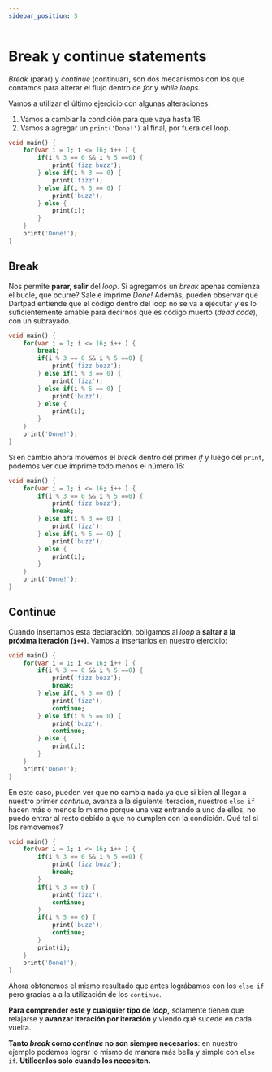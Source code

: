 ```yaml
---
sidebar_position: 5
---
```


# Break y continue statements

_Break_ (parar) y _continue_ (continuar), son dos mecanismos con los que contamos para alterar el flujo dentro de _for_ y _while_ _loops_.

Vamos a utilizar el último ejercicio con algunas alteraciones:

1. Vamos a cambiar la condición para que vaya hasta 16.
2. Vamos a agregar un `print('Done!')` al final, por fuera del loop.

```dart
void main() {
    for(var i = 1; i <= 16; i++ ) {
        if(i % 3 == 0 && i % 5 ==0) {
            print('fizz buzz');
        } else if(i % 3 == 0) {
            print('fizz');
        } else if(i % 5 == 0) {
            print('buzz');
        } else {
            print(i);
        }
    }
    print('Done!');
}
```

## Break

Nos permite __parar, salir__ del _loop_. Si agregamos un _break_ apenas comienza el bucle, qué ocurre? Sale e imprime _Done!_ Además, pueden observar que Dartpad entiende que el código dentro del loop no se va a ejecutar y es lo suficientemente amable para decirnos que es código muerto (_dead code_), con un subrayado.

```dart
void main() {
    for(var i = 1; i <= 16; i++ ) {
        break;
        if(i % 3 == 0 && i % 5 ==0) {
            print('fizz buzz');
        } else if(i % 3 == 0) {
            print('fizz');
        } else if(i % 5 == 0) {
            print('buzz');
        } else {
            print(i);
        }
    }
    print('Done!');
}
```

Si en cambio ahora movemos el _break_ dentro del primer _if_ y luego del `print`, podemos ver que imprime todo menos el número 16:

```dart
void main() {
    for(var i = 1; i <= 16; i++ ) {
        if(i % 3 == 0 && i % 5 ==0) {
            print('fizz buzz');
            break;
        } else if(i % 3 == 0) {
            print('fizz');
        } else if(i % 5 == 0) {
            print('buzz');
        } else {
            print(i);
        }
    }
    print('Done!');
}
```

## Continue

Cuando insertamos esta declaración, obligamos al _loop_ a __saltar a la próxima iteración (`i++`)__. Vamos a insertarlos en nuestro ejercicio:

```dart
void main() {
    for(var i = 1; i <= 16; i++ ) {
        if(i % 3 == 0 && i % 5 ==0) {
            print('fizz buzz');
            break;
        } else if(i % 3 == 0) {
            print('fizz');
            continue;
        } else if(i % 5 == 0) {
            print('buzz');
            continue;
        } else {
            print(i);
        }
    }
    print('Done!');
}
```

En este caso, pueden ver que no cambia nada ya que si bien al llegar a nuestro primer _continue_, avanza a la siguiente iteración, nuestros `else if` hacen más o menos lo mismo porque una vez entrando a uno de ellos, no puedo entrar al resto debido a que no cumplen con la condición. Qué tal si los removemos?

```dart
void main() {
    for(var i = 1; i <= 16; i++ ) {
        if(i % 3 == 0 && i % 5 ==0) {
            print('fizz buzz');
            break;
        }
        if(i % 3 == 0) {
            print('fizz');
            continue;
        }
        if(i % 5 == 0) {
            print('buzz');
            continue;
        }
        print(i);
    }
    print('Done!');
}
```

Ahora obtenemos el mismo resultado que antes lográbamos con los `else if` pero gracias a a la utilización de los `continue`.

__Para comprender este y cualquier tipo de _loop_,__ solamente tienen que relajarse y __avanzar iteración por iteración__ y viendo qué sucede en cada vuelta.

__Tanto _break_ como _continue_ no son siempre necesarios__: en nuestro ejemplo podemos lograr lo mismo de manera más bella y simple con `else if`. __Utilícenlos solo cuando los necesiten.__
